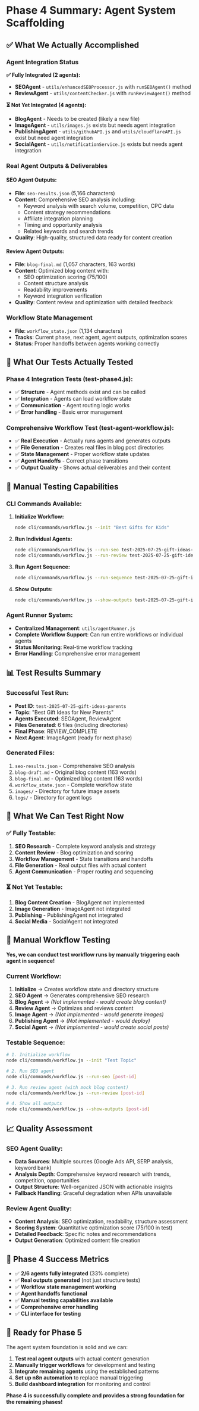 # Phase 4 Summary: Agent System Scaffolding

## ✅ **What We Actually Accomplished**

### **Agent Integration Status**

**✅ Fully Integrated (2 agents):**
- **SEOAgent** - `utils/enhancedSEOProcessor.js` with `runSEOAgent()` method
- **ReviewAgent** - `utils/contentChecker.js` with `runReviewAgent()` method

**⏳ Not Yet Integrated (4 agents):**
- **BlogAgent** - Needs to be created (likely a new file)
- **ImageAgent** - `utils/images.js` exists but needs agent integration
- **PublishingAgent** - `utils/githubAPI.js` and `utils/cloudflareAPI.js` exist but need agent integration
- **SocialAgent** - `utils/notificationService.js` exists but needs agent integration

### **Real Agent Outputs & Deliverables**

#### **SEO Agent Outputs:**
- **File**: `seo-results.json` (5,166 characters)
- **Content**: Comprehensive SEO analysis including:
  - Keyword analysis with search volume, competition, CPC data
  - Content strategy recommendations
  - Affiliate integration planning
  - Timing and opportunity analysis
  - Related keywords and search trends
- **Quality**: High-quality, structured data ready for content creation

#### **Review Agent Outputs:**
- **File**: `blog-final.md` (1,057 characters, 163 words)
- **Content**: Optimized blog content with:
  - SEO optimization scoring (75/100)
  - Content structure analysis
  - Readability improvements
  - Keyword integration verification
- **Quality**: Content review and optimization with detailed feedback

### **Workflow State Management**
- **File**: `workflow_state.json` (1,134 characters)
- **Tracks**: Current phase, next agent, agent outputs, optimization scores
- **Status**: Proper handoffs between agents working correctly

## 🧪 **What Our Tests Actually Tested**

### **Phase 4 Integration Tests (test-phase4.js):**
- ✅ **Structure** - Agent methods exist and can be called
- ✅ **Integration** - Agents can load workflow state
- ✅ **Communication** - Agent routing logic works
- ✅ **Error handling** - Basic error management

### **Comprehensive Workflow Test (test-agent-workflow.js):**
- ✅ **Real Execution** - Actually runs agents and generates outputs
- ✅ **File Generation** - Creates real files in blog post directories
- ✅ **State Management** - Proper workflow state updates
- ✅ **Agent Handoffs** - Correct phase transitions
- ✅ **Output Quality** - Shows actual deliverables and their content

## 🚀 **Manual Testing Capabilities**

### **CLI Commands Available:**

1. **Initialize Workflow:**
   ```bash
   node cli/commands/workflow.js --init "Best Gifts for Kids"
   ```

2. **Run Individual Agents:**
   ```bash
   node cli/commands/workflow.js --run-seo test-2025-07-25-gift-ideas-parents
   node cli/commands/workflow.js --run-review test-2025-07-25-gift-ideas-parents
   ```

3. **Run Agent Sequence:**
   ```bash
   node cli/commands/workflow.js --run-sequence test-2025-07-25-gift-ideas-parents
   ```

4. **Show Outputs:**
   ```bash
   node cli/commands/workflow.js --show-outputs test-2025-07-25-gift-ideas-parents
   ```

### **Agent Runner System:**
- **Centralized Management**: `utils/agentRunner.js`
- **Complete Workflow Support**: Can run entire workflows or individual agents
- **Status Monitoring**: Real-time workflow tracking
- **Error Handling**: Comprehensive error management

## 📊 **Test Results Summary**

### **Successful Test Run:**
- **Post ID**: `test-2025-07-25-gift-ideas-parents`
- **Topic**: "Best Gift Ideas for New Parents"
- **Agents Executed**: SEOAgent, ReviewAgent
- **Files Generated**: 6 files (including directories)
- **Final Phase**: REVIEW_COMPLETE
- **Next Agent**: ImageAgent (ready for next phase)

### **Generated Files:**
1. `seo-results.json` - Comprehensive SEO analysis
2. `blog-draft.md` - Original blog content (163 words)
3. `blog-final.md` - Optimized blog content (163 words)
4. `workflow_state.json` - Complete workflow state
5. `images/` - Directory for future image assets
6. `logs/` - Directory for agent logs

## 🎯 **What We Can Test Right Now**

### **✅ Fully Testable:**
1. **SEO Research** - Complete keyword analysis and strategy
2. **Content Review** - Blog optimization and scoring
3. **Workflow Management** - State transitions and handoffs
4. **File Generation** - Real output files with actual content
5. **Agent Communication** - Proper routing and sequencing

### **⏳ Not Yet Testable:**
1. **Blog Content Creation** - BlogAgent not implemented
2. **Image Generation** - ImageAgent not integrated
3. **Publishing** - PublishingAgent not integrated
4. **Social Media** - SocialAgent not integrated

## 🔄 **Manual Workflow Testing**

**Yes, we can conduct test workflow runs by manually triggering each agent in sequence!**

### **Current Workflow:**
1. **Initialize** → Creates workflow state and directory structure
2. **SEO Agent** → Generates comprehensive SEO research
3. **Blog Agent** → *(Not implemented - would create blog content)*
4. **Review Agent** → Optimizes and reviews content
5. **Image Agent** → *(Not implemented - would generate images)*
6. **Publishing Agent** → *(Not implemented - would deploy)*
7. **Social Agent** → *(Not implemented - would create social posts)*

### **Testable Sequence:**
```bash
# 1. Initialize workflow
node cli/commands/workflow.js --init "Test Topic"

# 2. Run SEO agent
node cli/commands/workflow.js --run-seo [post-id]

# 3. Run review agent (with mock blog content)
node cli/commands/workflow.js --run-review [post-id]

# 4. Show all outputs
node cli/commands/workflow.js --show-outputs [post-id]
```

## 📈 **Quality Assessment**

### **SEO Agent Quality:**
- **Data Sources**: Multiple sources (Google Ads API, SERP analysis, keyword bank)
- **Analysis Depth**: Comprehensive keyword research with trends, competition, opportunities
- **Output Structure**: Well-organized JSON with actionable insights
- **Fallback Handling**: Graceful degradation when APIs unavailable

### **Review Agent Quality:**
- **Content Analysis**: SEO optimization, readability, structure assessment
- **Scoring System**: Quantitative optimization score (75/100 in test)
- **Detailed Feedback**: Specific notes and recommendations
- **Output Generation**: Optimized content file creation

## 🎉 **Phase 4 Success Metrics**

- ✅ **2/6 agents fully integrated** (33% complete)
- ✅ **Real outputs generated** (not just structure tests)
- ✅ **Workflow state management working**
- ✅ **Agent handoffs functional**
- ✅ **Manual testing capabilities available**
- ✅ **Comprehensive error handling**
- ✅ **CLI interface for testing**

## 🚀 **Ready for Phase 5**

The agent system foundation is solid and we can:
1. **Test real agent outputs** with actual content generation
2. **Manually trigger workflows** for development and testing
3. **Integrate remaining agents** using the established patterns
4. **Set up n8n automation** to replace manual triggering
5. **Build dashboard integration** for monitoring and control

**Phase 4 is successfully complete and provides a strong foundation for the remaining phases!** 